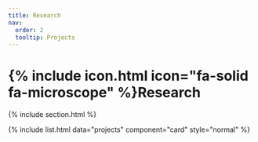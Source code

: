 ```yaml
---
title: Research
nav:
  order: 2
  tooltip: Projects
---
```


# {% include icon.html icon="fa-solid fa-microscope" %}Research
{% include section.html %}

{% include list.html data="projects" component="card" style="normal" %}
